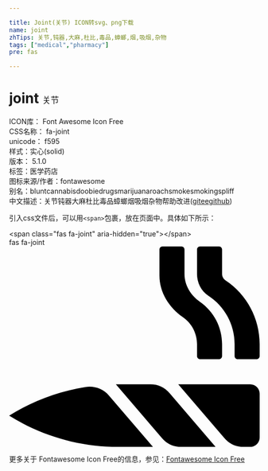 ```yaml
---

title: Joint(关节) ICON转svg、png下载
name: joint
zhTips: 关节,钝器,大麻,杜比,毒品,蟑螂,烟,吸烟,杂物
tags: ["medical","pharmacy"]
pre: fas

---
```


# joint  <small style="font-size: 60%;font-weight: 100">关节</small>


<div class="detail-page">
<p>
<span>
ICON库：
<span class="badge-secondary badge">Font Awesome Icon Free</span> 
</span>
<br/>
<span>
CSS名称：
<span class="badge-secondary badge">fa-joint</span> 
</span>
<br/>
<span>
unicode：
<span class="badge-secondary badge">f595</span> 
<copy-btn content='f595' btn-title=""></copy-btn>
<copy-btn :content='String.fromCodePoint(parseInt("f595", 16))' btn-title="复制U"></copy-btn>
</span><br/><span>样式：<span class="badge-light badge">实心(solid)</span></span>
<br/>
<span>
版本：
<span class="badge-secondary badge">5.1.0</span> 
</span><br/><span>标签：<span class="badge-light badge"><router-link to="/tags/medical.html">医学</router-link></span><span class="badge-light badge"><router-link to="/tags/pharmacy.html">药店</router-link></span></span>
<br/>
<span>图标来源/作者：<span class="badge-light badge">fontawesome</span></span> 
<br/>
<span>别名：<span class="badge-light badge">blunt</span><span class="badge-light badge">cannabis</span><span class="badge-light badge">doobie</span><span class="badge-light badge">drugs</span><span class="badge-light badge">marijuana</span><span class="badge-light badge">roach</span><span class="badge-light badge">smoke</span><span class="badge-light badge">smoking</span><span class="badge-light badge">spliff</span></span><br/><span class="zh-detail">中文描述：<span class="badge-primary badge">关节</span><span class="badge-primary badge">钝器</span><span class="badge-primary badge">大麻</span><span class="badge-primary badge">杜比</span><span class="badge-primary badge">毒品</span><span class="badge-primary badge">蟑螂</span><span class="badge-primary badge">烟</span><span class="badge-primary badge">吸烟</span><span class="badge-primary badge">杂物</span><span class="help-link"><span>帮助改进</span>(<a href="https://gitee.com/liuwave/icon-helper/edit/master/json/fontawesome/solid/joint.json" target="_blank" rel="noopener noreferrer">gitee</a><a href="https://github.com/liuwave/icon-helper/edit/master/json/fontawesome/solid/joint.json" target="_blank" rel="noopener noreferrer">github</a></span>)</span><br/>
</p>
</div>
<div class="alert alert-dark">
  <i class="fas fa-joint fa-xs"></i>
  <i class="fas fa-joint fa-sm"></i>
  <i class="fas fa-joint fa-lg"></i>
  <i class="fas fa-joint fa-2x"></i>
  <i class="fas fa-joint fa-3x"></i>
  <i class="fas fa-joint fa-5x"></i>
  <i class="fas fa-joint fa-7x"></i>
</div>
<div>
  <p>引入css文件后，可以用<code>&lt;span&gt;</code>包裹，放在页面中。具体如下所示：    
  </p>
  <div class="alert alert-primary" style="font-size: 14px">
    &lt;span class="fas fa-joint" aria-hidden="true"&gt;&lt;/span&gt;
    <copy-btn content='<span class="fas fa-joint" aria-hidden="true"></span>'></copy-btn>
  </div>
  <div class="alert alert-secondary">
    <i class="fas fa-joint"
    style="font-size: 24px"
    aria-hidden="true"></i> fas fa-joint
    <copy-btn content="fas fa-joint" btn-title="复制图标名称"></copy-btn>
  </div>
</div>
<div id="svg" class="svg-wrap">
<svg xmlns="http://www.w3.org/2000/svg" viewBox="0 0 640 512"><path d="M444.34 181.1c22.38 15.68 35.66 41.16 35.66 68.59V280c0 4.42 3.58 8 8 8h48c4.42 0 8-3.58 8-8v-30.31c0-43.24-21.01-83.41-56.34-108.06C463.85 125.02 448 99.34 448 70.31V8c0-4.42-3.58-8-8-8h-48c-4.42 0-8 3.58-8 8v66.4c0 43.69 24.56 81.63 60.34 106.7zM194.97 358.98C126.03 370.07 59.69 394.69 0 432c83.65 52.28 180.3 80 278.94 80h88.57L254.79 380.49c-14.74-17.2-37.45-25.11-59.82-21.51zM553.28 87.09c-5.67-3.8-9.28-9.96-9.28-16.78V8c0-4.42-3.58-8-8-8h-48c-4.42 0-8 3.58-8 8v62.31c0 22.02 10.17 43.41 28.64 55.39C550.79 153.04 576 199.54 576 249.69V280c0 4.42 3.58 8 8 8h48c4.42 0 8-3.58 8-8v-30.31c0-65.44-32.41-126.19-86.72-162.6zM360.89 352.05c-34.4.06-86.81.15-88.21.17l117.8 137.43A63.987 63.987 0 0 0 439.07 512h88.45L409.57 374.4a63.955 63.955 0 0 0-48.68-22.35zM616 352H432l117.99 137.65A63.987 63.987 0 0 0 598.58 512H616c13.25 0 24-10.75 24-24V376c0-13.26-10.75-24-24-24z"/></svg>
</div>
<detail full-name='fa-joint'></detail>
    
<div><p>更多关于  Fontawesome Icon Free的信息，参见：<a target="_blank" href="https://iconhelper.cn/fontawesome.html">Fontawesome Icon Free</a>
</p></div>
